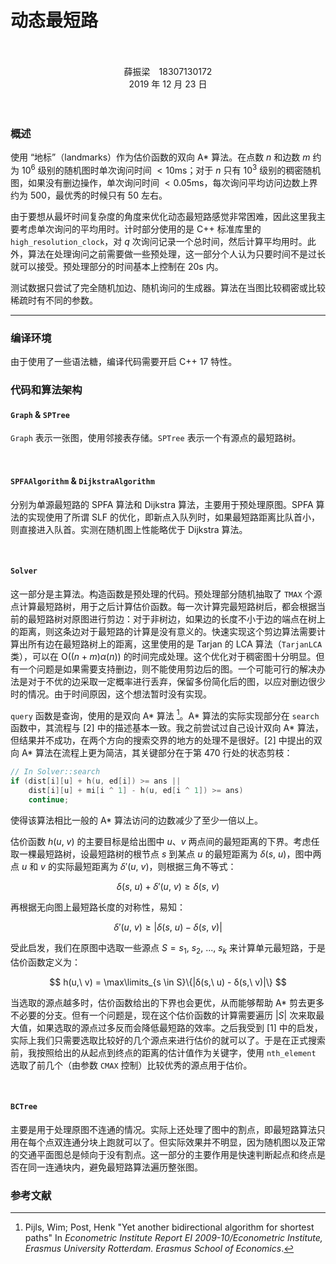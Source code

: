<br>
<br>
<br>
<br>
<br>

# 动态最短路

<br>
<br>

<center>薛振梁　18307130172</center>
<center>2019 年 12 月 23 日</center>
<br>
<br>

### 概述
使用 “地标”（landmarks）作为估价函数的双向 A\* 算法。在点数 $n$ 和边数 $m$ 约为 $10^6$ 级别的随机图时单次询问时间 $< 10\mathrm{ms}$；对于 $n$ 只有 $10^3$ 级别的稠密随机图，如果没有删边操作，单次询问时间 $< 0.05\mathrm{ms}$，每次询问平均访问边数上界约为 $500$，最优秀的时候只有 $50$ 左右。

由于要想从最坏时间复杂度的角度来优化动态最短路感觉非常困难，因此这里我主要考虑单次询问的平均用时。计时部分使用的是 C++ 标准库里的 `high_resolution_clock`，对 $q$ 次询问记录一个总时间，然后计算平均用时。此外，算法在处理询问之前需要做一些预处理，这一部分个人认为只要时间不是过长就可以接受。预处理部分的时间基本上控制在 $20\mathrm{s}$ 内。

测试数据只尝试了完全随机加边、随机询问的生成器。算法在当图比较稠密或比较稀疏时有不同的参数。

***

### 编译环境
由于使用了一些语法糖，编译代码需要开启 C++ 17 特性。

### 代码和算法架构
#### `Graph` & `SPTree`
`Graph` 表示一张图，使用邻接表存储。`SPTree` 表示一个有源点的最短路树。

<br />

#### `SPFAAlgorithm` & `DijkstraAlgorithm`
分别为单源最短路的 SPFA 算法和 Dijkstra 算法，主要用于预处理原图。SPFA 算法的实现使用了所谓 SLF 的优化，即新点入队列时，如果最短路距离比队首小，则直接进入队首。实测在随机图上性能略优于 Dijkstra 算法。

<br />

#### `Solver`
这一部分是主算法。构造函数是预处理的代码。预处理部分随机抽取了 `TMAX` 个源点计算最短路树，用于之后计算估价函数。每一次计算完最短路树后，都会根据当前的最短路树对原图进行剪边：对于非树边，如果边的长度不小于边的端点在树上的距离，则这条边对于最短路的计算是没有意义的。快速实现这个剪边算法需要计算出所有边在最短路树上的距离，这里使用的是 Tarjan 的 LCA 算法（`TarjanLCA` 类），可以在 $\mathrm O((n + m) α(n))$ 的时间完成处理。这个优化对于稠密图十分明显。但有一个问题是如果需要支持删边，则不能使用剪边后的图。一个可能可行的解决办法是对于不优的边采取一定概率进行丢弃，保留多份简化后的图，以应对删边很少时的情况。由于时间原因，这个想法暂时没有实现。

`query` 函数是查询，使用的是双向 A\* 算法 [^2]。A\* 算法的实际实现部分在 `search` 函数中，其流程与 [2] 中的描述基本一致。我之前尝试过自己设计双向 A\* 算法，但结果并不成功，在两个方向的搜索交界的地方的处理不是很好。[2] 中提出的双向 A\* 算法在流程上更为简洁，其关键部分在于第 470 行处的状态剪枝：

```c++
// In Solver::search
if (dist[i][u] + h(u, ed[i]) >= ans ||
    dist[i][u] + mi[i ^ 1] - h(u, ed[i ^ 1]) >= ans)
    continue;
```

使得该算法相比一般的 A\* 算法访问的边数减少了至少一倍以上。

估价函数 $h(u,\ v)$ 的主要目标是给出图中 $u$、$v$ 两点间的最短距离的下界。考虑任取一棵最短路树，设最短路树的根节点 $s$ 到某点 $u$ 的最短距离为 $δ(s,\ u)$，图中两点 $u$ 和 $v$ 的实际最短距离为 $δ'(u,\ v)$，则根据三角不等式：

$$
δ(s,\ u) + δ'(u,\ v) \geqslant δ(s,\ v)
$$

再根据无向图上最短路长度的对称性，易知：

$$
δ'(u,\ v) \geqslant |δ(s,\ u) - δ(s,\ v)|
$$

受此启发，我们在原图中选取一些源点 $S = {s_1,\ s_2,\ ...,\ s_k}$ 来计算单元最短路，于是估价函数定义为：

$$
h(u,\ v) = \max\limits_{s \in S}\{|δ(s,\ u) - δ(s,\ v)|\}
$$

当选取的源点越多时，估价函数给出的下界也会更优，从而能够帮助 A\* 剪去更多不必要的分支。但有一个问题是，现在这个估价函数的计算需要遍历 $|S|$ 次来取最大值，如果选取的源点过多反而会降低最短路的效率。之后我受到 [1] 中的启发，实际上我们只需要选取比较好的几个源点来进行估价的就可以了。于是在正式搜索前，我按照给出的从起点到终点的距离的估计值作为关键字，使用 `nth_element` 选取了前几个（由参数 `CMAX` 控制）比较优秀的源点用于估价。

<br />

#### `BCTree`
主要是用于处理原图不连通的情况。实际上还处理了图中的割点，即最短路算法只用在每个点双连通分块上跑就可以了。但实际效果并不明显，因为随机图以及正常的交通平面图总是倾向于没有割点。这一部分的主要作用是快速判断起点和终点是否在同一连通块内，避免最短路算法遍历整张图。

### 参考文献

[^1]: "Efficient Point-to-Point Shortest Path Algorithms". from Princeton University.
[^2]: Pijls, Wim; Post, Henk "Yet another bidirectional algorithm for shortest paths" In *Econometric Institute Report EI 2009-10/Econometric Institute, Erasmus University Rotterdam. Erasmus School of Economics*.